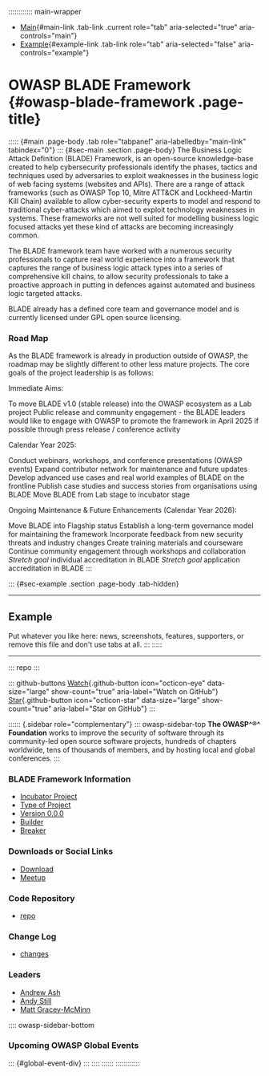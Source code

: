 :::::::::::: main-wrapper
- [Main](#div-main){#main-link .tab-link .current role="tab"
  aria-selected="true" aria-controls="main"}
- [Example](#div-example){#example-link .tab-link role="tab"
  aria-selected="false" aria-controls="example"}

# OWASP BLADE Framework {#owasp-blade-framework .page-title}

::::: {#main .page-body .tab role="tabpanel" aria-labelledby="main-link" tabindex="0"}
::: {#sec-main .section .page-body}
The Business Logic Attack Definition (BLADE) Framework, is an
open-source knowledge-base created to help cybersecurity professionals
identify the phases, tactics and techniques used by adversaries to
exploit weaknesses in the business logic of web facing systems (websites
and APIs). There are a range of attack frameworks (such as OWASP Top 10,
Mitre ATT&CK and Lockheed-Martin Kill Chain) available to allow
cyber-security experts to model and respond to traditional cyber-attacks
which aimed to exploit technology weaknesses in systems. These
frameworks are not well suited for modelling business logic focused
attacks yet these kind of attacks are becoming increasingly common.

The BLADE framework team have worked with a numerous security
professionals to capture real world experience into a framework that
captures the range of business logic attack types into a series of
comprehensive kill chains, to allow security professionals to take a
proactive approach in putting in defences against automated and business
logic targeted attacks.

BLADE already has a defined core team and governance model and is
currently licensed under GPL open source licensing.

### Road Map

As the BLADE framework is already in production outside of OWASP, the
roadmap may be slightly different to other less mature projects. The
core goals of the project leadership is as follows:

Immediate Aims:

To move BLADE v1.0 (stable release) into the OWASP ecosystem as a Lab
project Public release and community engagement - the BLADE leaders
would like to engage with OWASP to promote the framework in April 2025
if possible through press release / conference activity

Calendar Year 2025:

Conduct webinars, workshops, and conference presentations (OWASP events)
Expand contributor network for maintenance and future updates Develop
advanced use cases and real world examples of BLADE on the frontline
Publish case studies and success stories from organisations using BLADE
Move BLADE from Lab stage to incubator stage

Ongoing Maintenance & Future Enhancements (Calendar Year 2026):

Move BLADE into Flagship status Establish a long-term governance model
for maintaining the framework Incorporate feedback from new security
threats and industry changes Create training materials and courseware
Continue community engagement through workshops and collaboration
*Stretch goal* individual accreditation in BLADE *Stretch goal*
application accreditation in BLADE
:::

::: {#sec-example .section .page-body .tab-hidden}

------------------------------------------------------------------------

## Example

Put whatever you like here: news, screenshots, features, supporters, or
remove this file and don't use tabs at all.
:::
:::::

------------------------------------------------------------------------

::: repo
:::

::: github-buttons
[Watch](https://github.com/owasp/www-project-blade-framework/subscription){.github-button
icon="octicon-eye" data-size="large" show-count="true"
aria-label="Watch on GitHub"}
[Star](https://github.com/owasp/www-project-blade-framework){.github-button
icon="octicon-star" data-size="large" show-count="true"
aria-label="Star on GitHub"}
:::

:::::: {.sidebar role="complementary"}
::: owasp-sidebar-top
**The OWASP^®^ Foundation** works to improve the security of software
through its community-led open source software projects, hundreds of
chapters worldwide, tens of thousands of members, and by hosting local
and global conferences.
:::

### BLADE Framework Information

- [Incubator Project](#)
- [Type of Project](#)
- [Version 0.0.0](#)
- [Builder](#)
- [Breaker](#)

### Downloads or Social Links

- [Download](#)
- [Meetup](#)

### Code Repository

- [repo](#)

### Change Log

- [changes](#)

### Leaders

- [Andrew
  Ash](../cdn-cgi/l/email-protection.html#11707f756374663f706279517e667062613f7e6376)
- [Andy
  Still](../cdn-cgi/l/email-protection.html#42232c263027356c23312a022d352331326c2d3025)
- [Matt
  Gracey-McMinn](../cdn-cgi/l/email-protection.html#10717e746275673e716378507f677163603e7f6277)

:::: owasp-sidebar-bottom
### Upcoming OWASP Global Events

::: {#global-event-div}
:::
::::
::::::
::::::::::::
